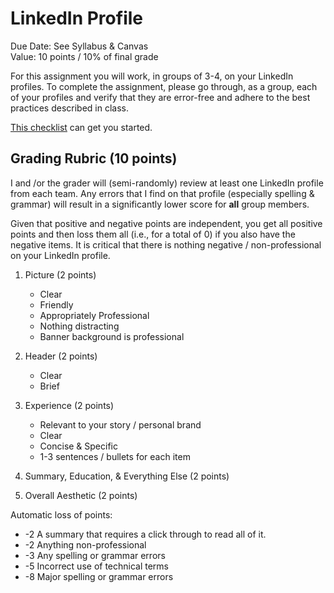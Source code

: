 LinkedIn Profile
========

Due Date: See Syllabus & Canvas    
Value: 10 points / 10% of final grade   


For this assignment you will work, in groups of 3-4, on your LinkedIn profiles. To complete the assignment, please go through, as a group, each of your profiles and verify that they are error-free and adhere to the best practices described in class.

[This checklist](https://university.linkedin.com/content/dam/university/global/en_US/site/pdf/LinkedIn_Sample_Profile_onesheet-David.pdf) can get you started.



Grading Rubric (10 points)
-------

I and /or the grader will (semi-randomly) review at least one LinkedIn profile from each team. Any errors that I find on that profile (especially spelling & grammar) will result in a significantly lower score for __all__ group members.

Given that positive and negative points are independent, you get all positive points and then loss them all (i.e., for a total of 0) if you also have the negative items. It is critical that there is nothing negative / non-professional on your LinkedIn profile.

1. Picture (2 points)

    - Clear
    - Friendly
    - Appropriately Professional
    - Nothing distracting
    - Banner background is professional

1. Header (2 points)
    
    - Clear
    - Brief

1. Experience (2 points)

    - Relevant to your story / personal brand
    - Clear
    - Concise & Specific
    - 1-3 sentences / bullets for each item

1. Summary, Education, & Everything Else (2 points)

1. Overall Aesthetic (2 points)

Automatic loss of points:

- -2 A summary that requires a click through to read all of it. 
- -2 Anything non-professional
- -3 Any spelling or grammar errors
- -5 Incorrect use of technical terms
- -8 Major spelling or grammar errors
